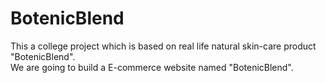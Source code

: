 # BotenicBlend
This a college project which is based on real life natural skin-care product "BotenicBlend".
<br>
We are going to build a E-commerce website named "BotenicBlend".
